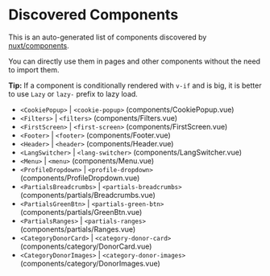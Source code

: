 # Discovered Components

This is an auto-generated list of components discovered by [nuxt/components](https://github.com/nuxt/components).

You can directly use them in pages and other components without the need to import them.

**Tip:** If a component is conditionally rendered with `v-if` and is big, it is better to use `Lazy` or `lazy-` prefix to lazy load.

- `<CookiePopup>` | `<cookie-popup>` (components/CookiePopup.vue)
- `<Filters>` | `<filters>` (components/Filters.vue)
- `<FirstScreen>` | `<first-screen>` (components/FirstScreen.vue)
- `<Footer>` | `<footer>` (components/Footer.vue)
- `<Header>` | `<header>` (components/Header.vue)
- `<LangSwitcher>` | `<lang-switcher>` (components/LangSwitcher.vue)
- `<Menu>` | `<menu>` (components/Menu.vue)
- `<ProfileDropdown>` | `<profile-dropdown>` (components/ProfileDropdown.vue)
- `<PartialsBreadcrumbs>` | `<partials-breadcrumbs>` (components/partials/Breadcrumbs.vue)
- `<PartialsGreenBtn>` | `<partials-green-btn>` (components/partials/GreenBtn.vue)
- `<PartialsRanges>` | `<partials-ranges>` (components/partials/Ranges.vue)
- `<CategoryDonorCard>` | `<category-donor-card>` (components/category/DonorCard.vue)
- `<CategoryDonorImages>` | `<category-donor-images>` (components/category/DonorImages.vue)
